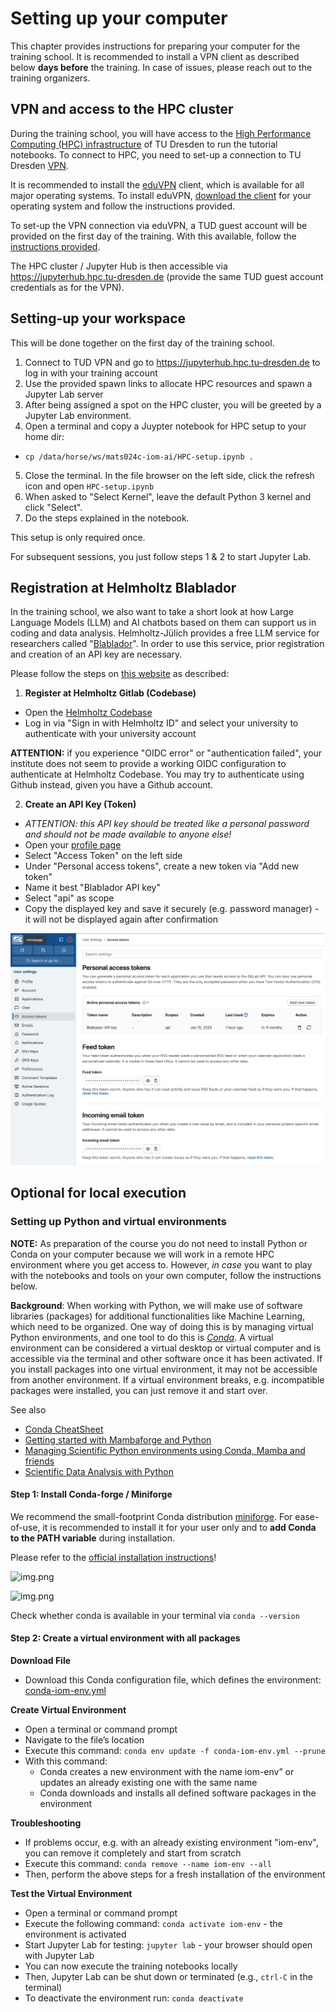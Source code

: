 # Setting up your computer

This chapter provides instructions for preparing your computer for the training school. It is recommended to install a VPN client as described below **days before** the training. In case of issues, please reach out to the training organizers.

## VPN and access to the HPC cluster 

During the training school, you will have access to the [High Performance Computing (HPC) infrastructure](https://compendium.hpc.tu-dresden.de/) of TU Dresden to run the tutorial notebooks. To connect to HPC, you need to set-up a connection to TU Dresden [VPN](https://tu-dresden.de/zih/dienste/service-katalog/arbeitsumgebung/zugang_datennetz/vpn?set_language=en). 

It is recommended to install the [eduVPN](https://www.eduvpn.org/) client, which is available for all major operating systems. To install eduVPN, [download the client](https://www.eduvpn.org/client-apps/) for your operating system and follow the instructions provided.

To set-up the VPN connection via eduVPN, a TUD guest account will be provided on the first day of the training. With this available, follow the [instructions provided](https://faq.tickets.tu-dresden.de/otrs/public.pl?Action=PublicFAQZoom;ItemID=1284). 

The HPC cluster / Jupyter Hub is then accessible via https://jupyterhub.hpc.tu-dresden.de (provide the same TUD guest account credentials as for the VPN).

## Setting-up your workspace

This will be done together on the first day of the training school.

1. Connect to TUD VPN and go to https://jupyterhub.hpc.tu-dresden.de to log in with your training account
2. Use the provided spawn links to allocate HPC resources and spawn a Jupyter Lab server
3. After being assigned a spot on the HPC cluster, you will be greeted by a Jupyter Lab environment.
4. Open a terminal and copy a Juypter notebook for HPC setup to your home dir:
  * `cp /data/horse/ws/mats024c-iom-ai/HPC-setup.ipynb .` 
5. Close the terminal. In the file browser on the left side, click the refresh icon and open `HPC-setup.ipynb` 
6. When asked to "Select Kernel", leave the default Python 3 kernel and click "Select".
7. Do the steps explained in the notebook.

This setup is only required once. 

For subsequent sessions, you just follow steps 1 & 2 to start Jupyter Lab.

## Registration at Helmholtz Blablador

In the  training school, we also want to take a short look at how Large Language Models (LLM) and AI chatbots based on them can support us in coding and data analysis. Helmholtz-Jülich provides a free LLM service for researchers called "[Blablador](https://helmholtz-blablador.fz-juelich.de/)". In order to use this service, prior registration and creation of an API key are necessary.

Please follow the steps on [this website](https://sdlaml.pages.jsc.fz-juelich.de/ai/guides/blablador_api_access/) as described:

1. **Register at Helmholtz Gitlab (Codebase)**
* Open the [Helmholtz Codebase](https://codebase.helmholtz.cloud/users/sign_in)
* Log in via "Sign in with Helmholtz ID" and select your university to authenticate with your university account

**ATTENTION:** if you experience "OIDC error" or "authentication failed", your institute does not seem to provide a working OIDC configuration to authenticate at Helmholtz Codebase. You may try to authenticate using Github instead, given you have a Github account.

2. **Create an API Key (Token)**
* _ATTENTION: this API key should be treated like a personal password and should not be made available to anyone else!_
* Open your [profile page](https://codebase.helmholtz.cloud/-/profile/preferences)
* Select "Access Token" on the left side
* Under "Personal access tokens", create a new token via "Add new token"
* Name it best "Blablador API key"
* Select "api" as scope
* Copy the displayed key and save it securely (e.g. password manager) - it will not be displayed again after confirmation

![img.png](helmholtz_api.png)

## Optional for local execution

### Setting up Python and virtual environments

**NOTE:** As preparation of the course you do not need to install Python or Conda on your computer because we will work in a remote HPC environment where you get access to. However, _in case_ you want to play with the notebooks and tools on your own computer, follow the instructions below.

**Background**: When working with Python, we will make use of software libraries (packages) for additional functionalities like Machine Learning, which need to be organized. One way of doing this is by managing virtual Python environments, and one tool to do this is [*Conda*](https://docs.conda.io/projects/conda/en/latest/user-guide/getting-started.html). A virtual environment can be considered a virtual desktop or virtual computer and is accessible via the terminal and other software once it has been activated. If you install packages into one virtual environment, it may not be accessible from another environment. If a virtual environment breaks, e.g. incompatible packages were installed, you can just remove it and start over.

See also
* [Conda CheatSheet](https://docs.conda.io/projects/conda/en/stable/user-guide/cheatsheet.html)
* [Getting started with Mambaforge and Python](https://biapol.github.io/blog/mara_lampert/getting_started_with_mambaforge_and_python/readme.html)
* [Managing Scientific Python environments using Conda, Mamba and friends](https://focalplane.biologists.com/2022/12/08/managing-scientific-python-environments-using-conda-mamba-and-friends/)
* [Scientific Data Analysis with Python](https://youtu.be/MOEPe9TGBK0)

#### Step 1: Install Conda-forge / Miniforge
We recommend the small-footprint Conda distribution [miniforge](https://conda-forge.org/download/). For ease-of-use, it is recommended to install it for your user only and to **add Conda to the PATH variable** during installation. 

Please refer to the [official installation instructions](https://github.com/conda-forge/miniforge)!

![img.png](miniforge1.png)

![img.png](miniforge2.png)

Check whether conda is available in your terminal via `conda --version`

#### Step 2: Create a virtual environment with all packages

**Download File**
* Download this Conda configuration file, which defines the environment: [conda-iom-env.yml](conda-iom-env.yml)

**Create Virtual Environment**
* Open a terminal or command prompt
* Navigate to the file’s location
* Execute this command: `conda env update -f conda-iom-env.yml --prune`
* With this command:
  * Conda creates a new environment with the name iom-env” or updates an already existing one with the same name
  * Conda downloads and installs all defined software packages in the environment

**Troubleshooting**
* If problems occur, e.g. with an already existing environment "iom-env", you can remove it completely and start from scratch
* Execute this command: `conda remove --name iom-env --all`
* Then, perform the above steps for a fresh installation of the environment

**Test the Virtual Environment**
* Open a terminal or command prompt
* Execute the following command: `conda activate iom-env` - the environment is activated
* Start Jupyter Lab for testing: `jupyter lab` - your browser should open with Jupyter Lab
* You can now execute the training notebooks locally
* Then, Jupyter Lab can be shut down or terminated (e.g., `ctrl-C` in the terminal)
* To deactivate the environment run: `conda deactivate`


